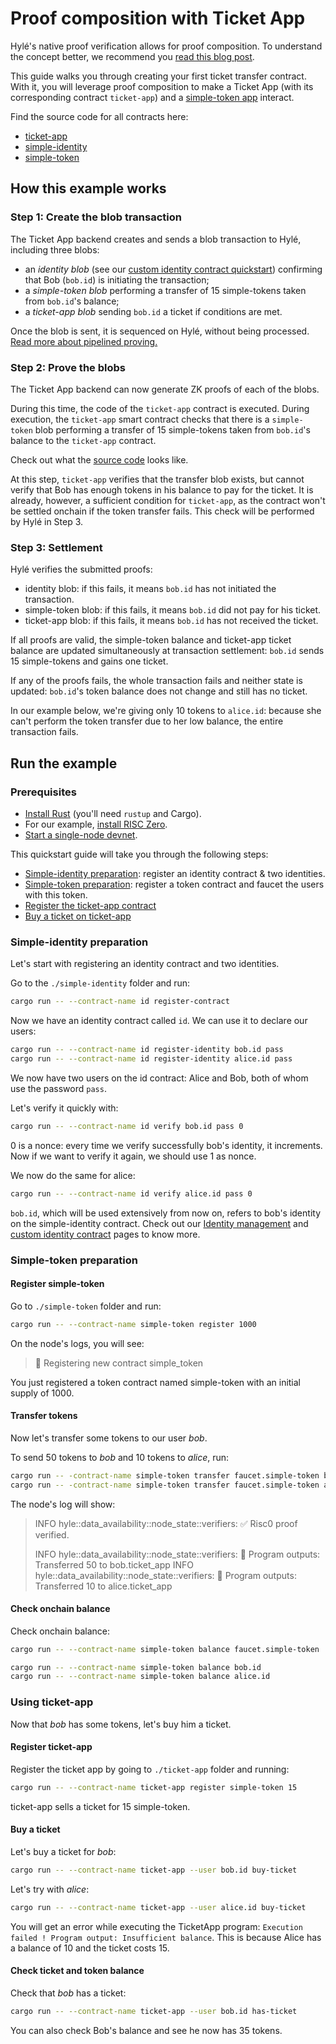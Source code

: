 # Proof composition with Ticket App

Hylé's native proof verification allows for proof composition. To understand the concept better, we recommend you [read this blog post](https://blog.hyle.eu/proof-composability-on-hyle/).

This guide walks you through creating your first ticket transfer contract. With it, you will leverage proof composition to make a Ticket App (with its corresponding contract `ticket-app`) and a [simple-token app](./your-first-smart-contract.md) interact.

Find the source code for all contracts here:

- [ticket-app](https://github.com/Hyle-org/examples/tree/feat/ticket-app/ticket-app)
- [simple-identity](https://github.com/Hyle-org/examples/tree/main/simple-identity)
- [simple-token](https://github.com/Hyle-org/examples/tree/feat/ticket-app/simple-token)

## How this example works

### Step 1: Create the blob transaction

The Ticket App backend creates and sends a blob transaction to Hylé, including three blobs:

- an *identity blob* (see our [custom identity contract quickstart](./custom-identity-contract.md)) confirming that Bob (`bob.id`) is initiating the transaction;
- a *simple-token blob* performing a transfer of 15 simple-tokens taken from `bob.id`'s balance;
- a *ticket-app blob* sending `bob.id` a ticket if conditions are met.

Once the blob is sent, it is sequenced on Hylé, without being processed. [Read more about pipelined proving.](../general-doc/pipelined-proving.md)

### Step 2: Prove the blobs

The Ticket App backend can now generate ZK proofs of each of the blobs.

During this time, the code of the `ticket-app` contract is executed. During execution, the `ticket-app` smart contract checks that there is a `simple-token` blob performing a transfer of 15 simple-tokens taken from `bob.id`'s balance to the `ticket-app` contract.

Check out what the [source code](https://github.com/Hyle-org/examples/blob/492501ebe6caad8a0fbe3f286f0f51f0ddca537c/ticket-app/contract/src/lib.rs#L44-L66) looks like.

At this step, `ticket-app` verifies that the transfer blob exists, but cannot verify that Bob has enough tokens in his balance to pay for the ticket. It is already, however, a sufficient condition for `ticket-app`, as the contract won't be settled onchain if the token transfer fails. This check will be performed by Hylé in Step 3.

### Step 3: Settlement

Hylé verifies the submitted proofs:

- identity blob: if this fails, it means `bob.id` has not initiated the transaction.
- simple-token blob: if this fails, it means `bob.id` did not pay for his ticket.
- ticket-app blob: if this fails, it means `bob.id` has not received the ticket.

If all proofs are valid, the simple-token balance and ticket-app ticket balance are updated simultaneously at transaction settlement: `bob.id` sends 15 simple-tokens and gains one ticket.

If any of the proofs fails, the whole transaction fails and neither state is updated: `bob.id`'s token balance does not change and still has no ticket.

In our example below, we're giving only 10 tokens to `alice.id`: because she can't perform the token transfer due to her low balance, the entire transaction fails.

## Run the example

### Prerequisites

- [Install Rust](https://www.rust-lang.org/tools/install) (you'll need `rustup` and Cargo).
- For our example, [install RISC Zero](https://dev.risczero.com/api/zkvm/install).
- [Start a single-node devnet](./devnet.md).

This quickstart guide will take you through the following steps:

- [Simple-identity preparation](#simple-identity-preparation): register an identity contract & two identities.
- [Simple-token preparation](#simple-token-preparation): register a token contract and faucet the users with this token.
- [Register the ticket-app contract](#register-ticket-app)
- [Buy a ticket on ticket-app](#buy-a-ticket)

### Simple-identity preparation

Let's start with registering an identity contract and two identities.

Go to the `./simple-identity` folder and run:

```sh
cargo run -- --contract-name id register-contract
```

Now we have an identity contract called `id`. We can use it to declare our users:

```sh
cargo run -- --contract-name id register-identity bob.id pass
cargo run -- --contract-name id register-identity alice.id pass
```

We now have two users on the id contract: Alice and Bob, both of whom use the password `pass`.

Let's verify it quickly with:

```sh
cargo run -- --contract-name id verify bob.id pass 0
```

0 is a nonce: every time we verify successfully bob's identity, it increments. Now if we want to verify it again, we should use 1 as nonce.

We now do the same for alice:

```sh
cargo run -- --contract-name id verify alice.id pass 0
```

`bob.id`, which will be used extensively from now on, refers to bob's identity on the simple-identity contract. Check out our [Identity management](../general-doc/identity.md) and [custom identity contract](./custom-identity-contract.md) pages to know more.

### Simple-token preparation

#### Register simple-token

Go to `./simple-token` folder and run:

```bash
cargo run -- --contract-name simple-token register 1000
```

On the node's logs, you will see:

> 📝 Registering new contract simple_token

You just registered a token contract named simple-token with an initial supply of 1000.

#### Transfer tokens

Now let's transfer some tokens to our user *bob*.

To send 50 tokens to *bob* and 10 tokens to *alice*, run:

```bash
cargo run -- -contract-name simple-token transfer faucet.simple-token bob.id 50
cargo run -- -contract-name simple-token transfer faucet.simple-token alice.id 10
```

The node's log will show:

> INFO hyle::data_availability::node_state::verifiers: ✅ Risc0 proof verified.
>
> INFO hyle::data_availability::node_state::verifiers: 🔎 Program outputs: Transferred 50 to bob.ticket_app
> INFO hyle::data_availability::node_state::verifiers: 🔎 Program outputs: Transferred 10 to alice.ticket_app

#### Check onchain balance

Check onchain balance:

```bash
cargo run -- --contract-name simple-token balance faucet.simple-token

cargo run -- --contract-name simple-token balance bob.id
cargo run -- --contract-name simple-token balance alice.id
```

### Using ticket-app

Now that *bob* has some tokens, let's buy him a ticket.

#### Register ticket-app

Register the ticket app by going to `./ticket-app` folder and running:

```bash
cargo run -- --contract-name ticket-app register simple-token 15
```

ticket-app sells a ticket for 15 simple-token.

#### Buy a ticket

Let's buy a ticket for *bob*:

```bash
cargo run -- --contract-name ticket-app --user bob.id buy-ticket
```

Let's try with *alice*:

```bash
cargo run -- --contract-name ticket-app --user alice.id buy-ticket
```

You will get an error while executing the TicketApp program: `Execution failed ! Program output: Insufficient balance`. This is because Alice has a balance of 10 and the ticket costs 15.

#### Check ticket and token balance

Check that *bob* has a ticket:

```bash
cargo run -- --contract-name ticket-app --user bob.id has-ticket
```

You can also check Bob's balance and see he now has 35 tokens.